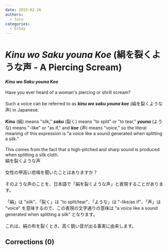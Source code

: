 ```yaml
---
date: 2019-02-26
authors:
  - toru
categories:
  - Essay
---
```


<h1 id="subject_show"><strong><em>Kinu wo Saku youna Koe</strong></em> (絹を裂くような声 - A Piercing Scream)</h1>
<div class="date" hidden>Feb 26, 2019 19:35</div>
<div id="post"><div id="body_show_ori">
<strong><em>Kinu wo Saku youna Koe</strong></em><br/><br/>Have you ever heard of a woman's piercing or shrill scream?<br/><br/>Such a voice can be referred to as <strong><em>kinu wo saku youna koe</em></strong> (絹を裂くような声) in Japanese.<br/><br/><strong><em>Kinu</em></strong> (絹) means "silk," <strong><em>saku</em></strong> (裂く) means "to split" or "to tear," <strong><em>youna</em></strong> (ような) means "-like" or "as if," and <strong><em>koe</em></strong> (声) means "voice," so the literal meaning of this expression is "a voice like a sound generated when splitting a silk."<br/><br/>This comes from the fact that a high-pitched and sharp sound is produced when splitting a silk cloth.
</div></div>

<!-- more -->

<div id="post_ja"><div id="body_show_mo">
絹を裂くような声<br/><br/>女性の甲高い悲鳴を聞いたことはありますか？<br/><br/>そのような声のことを、日本語で「絹を裂くような声」と表現することがあります。<br/><br/>「絹」は "silk"、「裂く」は "to split/tear"、「ような」は "-like/as if"、「声」は "voice" を意味するので、この表現の文字通りの意味は "a voice like a sound generated when splitting a silk" となります。<br/><br/>これは、絹の布を裂くとき、高く鋭い音が出る事実に由来します。
</div></div>

## Corrections (0)
